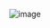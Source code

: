 ![image](https://github.com/patel-aaditya/dla/assets/101882720/f95da5e2-176b-422b-972b-02662ea81570)
